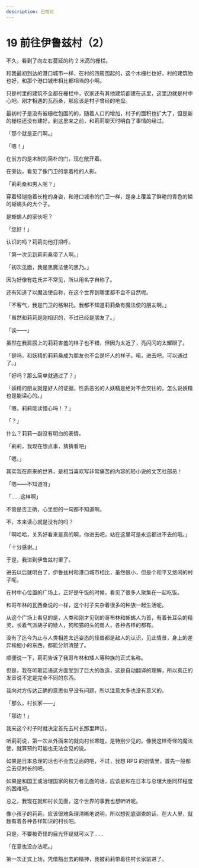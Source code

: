 ```yaml
---
description: 已校对
---
```


# 19 前往伊鲁兹村（2）

不久，看到了向左右蔓延的约 2 米高的栅栏。

和我最初到达的港口城市一样，在村的四周围起的，这个木栅栏也好，村的建筑物也好，和那个港口城市相比都相当的小啊。

只是村里的建筑不全都在栅栏中，农家还有其他建筑都建在这里，这里边就是村中心吧。刚才相遇的瓦西桑，那应该是村子曾经的地盘。

最初村子是没有被栅栏包围的的，随着人口的增加，村子的面积也扩大了，但是新的栅栏还没有建好。到这里来之前，和莉莉聊天时明白了事情的经过。

「那个就是正门啊。」

「嗯！」

在前方的是木制的简朴的门，现在敞开着。

在旁边，看见了像门卫的拿着枪的人影。

「莉莉桑和男人呢？」

穿着轻铠抱着长枪的身姿，和港口城市的门卫一样，是身上覆盖了鲜艳的青色的鳞的蜥蜴头的大个子。

是蜥蜴人的家伙吧？

「您好！」

认识的吗？莉莉向他打招呼。

「第一次见到莉莉桑带了人啊。」

「初次见面，我是黑魔法使的黑乃。」

因为好像有姓氏并不常见，所以用名字自称了。

还有知道了以魔法使自称，在这个世界到哪里都不会不自然呢。

「不客气，我是门卫的格琳托。我都不知道莉莉桑有魔法使的朋友啊。」

「虽然和莉莉是刚相识的，不过已经是朋友了。」

「诶——」

虽然在我肩膀上的莉莉害羞的样子也不错，但因为太近了，亮闪闪的太耀眼了。

「是吗，和妖精的莉莉桑成为朋友也不会是坏人的样子。喏，进去吧，可以通过了。」

「好吗？那么简单就通过了？」

「妖精的朋友就是好人的证据，性质恶劣的人妖精是绝对不会交往的，怎么说妖精也是能读心的。」

「嗯，莉莉能读懂心吗！？」

「？」

什么？莉莉一副没有明白的表情。

「莉莉，我现在想点事，猜猜看吧」

「嗯。」

其实我在原来的世界，是相当喜欢写非常痛苦的内容的轻小说的文艺社部员！

「嗯——不知道呀」

「……这样啊」

不管是否正确，心里想的一句都不知道啊。

不，本来读心就是没有的吗？

「啊哈哈，关系好看来是真的啊，你进去吧，站在这里可是永远都进不去的哦。」

「十分感谢。」

于是，我进到伊鲁兹村里了。







进去以后就明白了，伊鲁兹村和港口城市相比，虽然很小，但是个和平又悠闲的村子呢。

在村中心位置的广场上，正好是午饭的时候，看见了很多人聚集在一起吃饭。

和哥布林的瓦西桑说的一样，这个村子夹杂着很多的种族一起生活呢。

从这个广场上看见的是，人类和刚才见到的哥布林和蜥蜴人为首，有着长耳朵的精灵，长着气派胡子的矮人，狗和猫的头的兽人，各种各样的都有。

没有了迄今为止与人类相差太远姿态的怪兽都是敌人的认识，见此情景，身上的差异和细小的东西，都能分辨清楚了。

顺便说一下，莉莉告诉了我哥布林和矮人等种族的正式名称。

但是，我在听取话语这方面受到了巨大的改造，这是自动翻译的理解，所以真正的发音说不定是完全不同的东西。

我向对方传达正确的意思似乎没有问题，所以注意太多也没有意义的。

「那么，村长家——」

「那边！」

我来这个村子时就决定首先去村长那里拜访。

听莉莉说，第一次从外面来的就向村长寒暄，是特别少见的。像我这样奇怪的魔法使，就算预约可能也无法会见的说。

如果是日本总理的话也不会去见面的吧，不过，我想 RPG 的剧情里，首先一般都会去见村长的吧。

如果是和国王或治理国家的权力者见面的话，应该是和在日本与总理大臣同样程度的困难吧。

总之，我现在就和村长见面，这个世界的事我也想听听呢。

像小孩子的莉莉，应该很难条理清晰地说明。所以想彻底调查的话，在大人里，就数有着各种各样知识的村长吧。

只是，不要被奇怪的目光怀疑就可以了……

「在意也没办法呢。」

第一次正式上场，凭借豁出去的精神，我被莉莉带着往村长家前进了。
